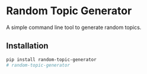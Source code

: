 # Random Topic Generator

A simple command line tool to generate random topics.

## Installation

```bash
pip install random-topic-generator
# random-topic-generator
